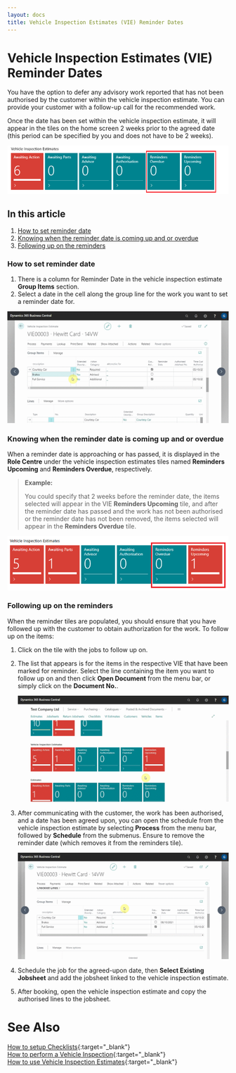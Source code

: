 ```yaml
---
layout: docs
title: Vehicle Inspection Estimates (VIE) Reminder Dates
---
```


#   Vehicle Inspection Estimates (VIE) Reminder Dates

You have the option to defer any advisory work reported that has not been authorised by the customer within the vehicle inspection estimate. You can provide your customer with a follow-up call for the recommended work.

Once the date has been set within the vehicle inspection estimate, it will appear in the tiles on the home screen 2 weeks prior to the agreed date (this period can be specified by you and does not have to be 2 weeks).

![](media/garagehive-vie-reminders1.png)

## In this article
1. [How to set reminder date](#how-to-set-reminder-date)
2. [Knowing when the reminder date is coming up and or overdue](#Knowing-when-the-reminder-date-is-coming-up-and-or-overdue)
3. [Following up on the reminders](#Following-up-on-the-reminders)

### How to set reminder date 
1. There is a column for Reminder Date in the vehicle inspection estimate **Group Items** section.
2. Select a date in the cell along the group line for the work you want to set a reminder date for.

![](media/garagehive-vie-reminders2.gif)

### Knowing when the reminder date is coming up and or overdue 
When a reminder date is approaching or has passed, it is displayed in the **Role Centre** under the vehicle inspection estimates tiles named **Reminders Upcoming** and **Reminders Overdue**, respectively.

> **Example:**
>
> You could specify that 2 weeks before the reminder date, the items selected will appear in the VIE **Reminders Upcoming** tile, and after the reminder date has passed and the work has not been authorised or the reminder date has not been removed, the items selected will appear in the **Reminders Overdue** tile.

![](media/garagehive-vie-reminders3.png)

### Following up on the reminders
When the reminder tiles are populated, you should ensure that you have followed up with the customer to obtain authorization for the work. To follow up on the items: 
1. Click on the tile with the jobs to follow up on.
2. The list that appears is for the items in the respective VIE that have been marked for reminder. Select the line containing the item you want to follow up on and then click **Open Document** from the menu bar, or simply click on the **Document No.**.

   ![](media/garagehive-vie-reminders4.gif)

3. After communicating with the customer, the work has been authorised, and a date has been agreed upon, you can open the schedule from the vehicle inspection estimate by selecting **Process** from the menu bar, followed by **Schedule** from the submenus. Ensure to remove the reminder date (which removes it from the reminders tile).

   ![](media/garagehive-vie-reminders5.gif)

4. Schedule the job for the agreed-upon date, then **Select Existing Jobsheet** and add the jobsheet linked to the vehicle inspection estimate.
5. After booking, open the vehicle inspection estimate and copy the authorised lines to the jobsheet.

# See Also
 
[How to setup Checklists](garagehive-checklist-how-to-create.html "How to setup Checklists in Garage Hive"){:target="_blank"} \
[How to perform a Vehicle Inspection](/docs/garagehive-technicians-vehicle-inspections.html "How to perform a Vehicle Inspection"){:target="_blank"} \
[How to use Vehicle Inspection Estimates](/docs/garagehive-VHC.html){:target="_blank"}
